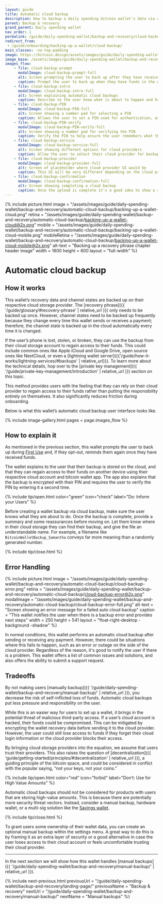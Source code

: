 ```yaml
---
layout: guide
title: Automatic cloud backup
description: How to backup a daily spending bitcoin wallet's data via cloud storage service providers.
parent: Backup & recovery
grand_parent: Daily spending wallet
nav_order: 1
permalink: /guide/daily-spending-wallet/backup-and-recovery/cloud-backup/
redirect_from:
 - /guide/onboarding/backing-up-a-wallet/cloud-backup/
main_classes: -no-top-padding
image: https://bitcoin.design/assets/images/guide/daily-spending-wallet/backup-and-recovery/automatic-cloud-backup/backing-up-a-wallet-cloud-preview.png
image_base: /assets/images/guide/daily-spending-wallet/backup-and-recovery/automatic-cloud-backup/
images_flow:
    - file: cloud-backup-prompt
      modalImage: cloud-backup-prompt-full
      alt: Screen prompting the user to back up after they have received a payment
      caption: Prompt the user to back up when they have funds in the wallet.
    - file: cloud-backup-intro
      modalImage: cloud-backup-intro-full
      alt: Screen explaining automatic cloud backups
      caption: Describe to the user know what is about to happen and how it works.
    - file: cloud-backup-PIN
      modalImage: cloud-backup-PIN-full
      alt: Screen showing a number pad for selecting a PIN
      caption: Allows the user to set a PIN used for authentication, as well as encryption of the recovery phrase.
    - file: cloud-backup-PIN-verify
      modalImage: cloud-backup-PIN-verify-full
      alt: Screen showing a number pad for verifying the PIN
      caption: Verify the PIN to help ensure the user remembers what they just typed.
    - file: cloud-backup-service
      modalImage: cloud-backup-service-full
      alt: Screen showing different options for cloud providers
      caption: Allow the user to select their cloud provider for backup.
    - file: cloud-backup-provider
      modalImage: cloud-backup-provider-full
      alt: Screen of placeholder where cloud provider UI would be
      caption: This UI will be very different depending on the cloud provider and what permissions are required.
    - file: cloud-backup-confirmation
      modalImage: cloud-backup-confirmation-full
      alt: Screen showing completing a cloud backup
      caption: Once the upload is complete it's a good idea to show a success screen and give some reassurances.
---
```


<!--

Editor's notes

This chapter covers backing up wallet data via a cloud provider.

Design source for the header image.
https://www.figma.com/file/qr4P17z6WSPADm6oW0cKw2/Design-Guide-Bosch?node-id=643%3A5911&t=cxnZk34h7BzPxxUu-1

Design source for screen mock-ups on this page.
https://www.figma.com/file/lf2Xyw2I2OXPsHiFQVQdiG/Daily-spending-wallet-prototype?node-id=4152%3A306968&t=F7xyHM3gzQ2lqzSv-1

-->

{% include picture.html
   image = "/assets/images/guide/daily-spending-wallet/backup-and-recovery/automatic-cloud-backup/backing-up-a-wallet-cloud.png"
   retina = "/assets/images/guide/daily-spending-wallet/backup-and-recovery/automatic-cloud-backup/backing-up-a-wallet-cloud@2x.png"
   mobile = "/assets/images/guide/daily-spending-wallet/backup-and-recovery/automatic-cloud-backup/backing-up-a-wallet-cloud-mobile.png"
   mobileRetina = "/assets/images/guide/daily-spending-wallet/backup-and-recovery/automatic-cloud-backup/backing-up-a-wallet-cloud-mobile@2x.png"
   alt-text = "Backing up a recovery phrase chapter header image"
   width = 1600
   height = 600
   layout = "full-width"
%}

# Automatic cloud backup

## How it works

This wallet’s recovery data and channel states are backed up on their respective cloud storage provider. The [recovery phrase]({{ '/guide/glossary/#recovery-phrase' | relative_url }}) only needs to be backed up once. However, channel states need to be backed up frequently because they change every time this wallet sends or receives a payment; therefore, the channel state is backed up in the cloud automatically every time it is changed.

If the user’s phone is lost, stolen, or broken, they can use the backup from their cloud storage account to regain access to their funds. This could include common ones like Apple iCloud and Google Drive, open source ones like NextCloud, or even a [lightning wallet server]({{'/guide/how-it-works/lightning-services/#backups' | relative_url}}).  To learn more about the technical details, hop over to the [private key management]({{ '/guide/private-key-management/introduction' | relative_url }}) section on this topic.

This method provides users with the feeling that they can rely on their cloud provider to regain access to their funds rather than putting the responsibility entirely on themselves. It also significantly reduces friction during onboarding.

Below is what this wallet’s automatic cloud backup user interface looks like.

{% include image-gallery.html pages = page.images_flow %}

## How to explain it

As mentioned in the previous section, this wallet prompts the user to back up during [First Use](https://bitcoin.design/guide/daily-spending-wallet/first-use/) and, if they opt-out, reminds them again once they have received funds.

The wallet explains to the user that their backup is stored on the cloud, and that they can regain access to their funds on another device using their respective cloud account and bitcoin wallet app. The app also explains that the backup is encrypted with their PIN and requires the user to verify the PIN by entering it a second time.

{% include tip/open.html color="green" icon="check" label="Do: Inform your Users" %}

Before creating a wallet backup via cloud backup, make sure the user knows what they are about to do. Once the backup is complete, provide a summary and some reassurances before moving on. Let them know where in their cloud storage they can find their backup, and give the file an understandable name. For example, a filename like `BitcoinWalletBackup_Samantha` conveys far more meaning than a randomly generated number.

{% include tip/close.html %}

## Error Handling

<div class="center" markdown="1">

{% include picture.html
   image = "/assets/images/guide/daily-spending-wallet/backup-and-recovery/automatic-cloud-backup/cloud-backup-error.png"
   retina = "/assets/images/guide/daily-spending-wallet/backup-and-recovery/automatic-cloud-backup/cloud-backup-error@2x.png"
   modalImage = "/assets/images/guide/daily-spending-wallet/backup-and-recovery/automatic-cloud-backup/cloud-backup-error-full.png"
   alt-text = "Screen showing an error message for a failed auto cloud backup"
   caption = "This wallet notifies the user when there is a backup error and provides next steps"
   width = 250
   height = 541
   layout = "float-right-desktop -background -shadow"
%}

In normal conditions, this wallet performs an automatic cloud backup after sending or receiving any payment. However, there could be situations where this fails to happen, such as an error or outage on the side of the cloud provider. Regardless of the reason, it's good to notify the user if there is a problem. This wallet offers a list of common issues and solutions, and also offers the ability to submit a support request.

</div>

## Tradeoffs

By not making users [manually backup]({{ '/guide/daily-spending-wallet/backup-and-recovery/manual-backup/' | relative_url }}), you decrease the risk of self-inflicted loss of funds. Automatic cloud backups put less pressure and responsibility on the user.

While this is an easier way for users to set up a wallet, it brings in the potential threat of malicious third-party access. If a user’s cloud account is hacked, their funds could be compromised. This can be mitigated by encrypting the wallet recovery data before sending it to the cloud provider. However, the user could still lose access to funds if they forget their cloud login information or the cloud provider blocks their access.

By bringing cloud storage providers into the equation, we assume that users trust their providers. This also raises the question of [decentralization]({{ 'guide/getting-started/principles/#decentralization' | relative_url }}), a guiding principle of the bitcoin space, and could be considered in conflict with the popular saying, “not your keys, not your coins.”

{% include tip/open.html color="red" icon="forbid" label="Don’t: Use for High Value Amounts" %}

Automatic cloud backups should not be considered for products with users that are storing high-value amounts. This is because there are potentially more security threat vectors. Instead, consider a manual backup, hardware wallet, or a multi-sig solution like the [Savings wallet](https://bitcoin.design/guide/savings-wallet/).

{% include tip/close.html %}

To grant users some ownership of their wallet data, you can create an optional manual backup within the settings menu. A great way to do this is by framing it as an extra layer of security or a good alternative in case the user loses access to their cloud account or feels uncomfortable trusting their cloud provider.

---

In the next section we will show how this wallet handles [manual backups]({{ '/guide/daily-spending-wallet/backup-and-recovery/manual-backup/' | relative_url }}).

{% include next-previous.html
   previousUrl = "/guide/daily-spending-wallet/backup-and-recovery/landing-page/"
   previousName = "Backup & recovery"
   nextUrl = "/guide/daily-spending-wallet/backup-and-recovery/manual-backup/"
   nextName = "Manual backups"
%}
